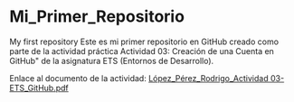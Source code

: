 # Mi_Primer_Repositorio
My first repository
Este es mi primer repositorio en GitHub creado como parte de la actividad práctica Actividad 03: Creación de una Cuenta en GitHub" de la asignatura ETS (Entornos de Desarrollo).

Enlace al documento de la actividad:
[López_Pérez_Rodrigo_Actividad 03-ETS_GitHub.pdf](https://github.com/user-attachments/files/18497930/Lopez_Perez_Rodrigo_Actividad.03-ETS_GitHub.pdf)

